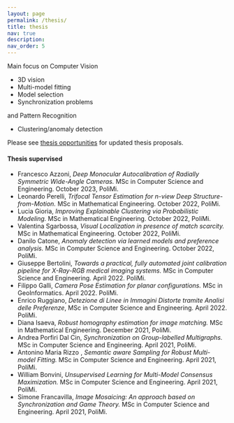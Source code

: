 ```yaml
---
layout: page
permalink: /thesis/
title: thesis
nav: true
description: 
nav_order: 5
---
```


Main focus on Computer Vision  
* 3D vision
* Multi-model fitting
* Model selection
* Synchronization problems 

and Pattern Recognition
* Clustering/anomaly detection

Please see [thesis opportunities][thesisProposal] for updated thesis proposals.

#### Thesis supervised 
* Francesco Azzoni, _Deep Monocular Autocalibration of Radially Symmetric Wide-Angle Cameras._  MSc in Computer Science and Engineering. October 2023, PoliMi.
* Leonardo Perelli, _Trifocal Tensor Estimation for n-view Deep Structure-from-Motion._ MSc  in Mathematical Engineering. October 2022, PoliMi.
* Lucia Gioria, _Improving Explainable Clustering via Probabilistic Modeling._ MSc  in Mathematical Engineering. October 2022, PoliMi.
* Valentina Sgarbossa, _Visual Localization in presence of match scarcity._ MSc  in Mathematical Engineering. October 2022, PoliMi.
* Danilo Catone, _Anomaly detection via learned models and preference analysis._  MSc in Computer Science and Engineering. October 2022, PoliMi.
* Giuseppe Bertolini, _Towards a practical, fully automated joint calibration pipeline for X-Ray-RGB medical imaging systems._ MSc in Computer Science and Engineering. April 2022. PoliMi.
* Filippo Galli, _Camera Pose Estimation for planar configurations._ MSc in GeoInformatics. April 2022. PoliMi.
* Enrico Ruggiano, _Detezione di Linee in Immagini Distorte tramite Analisi delle Preferenze_, MSc in Computer Science and Engineering. April 2022. PoliMi.
* Diana Isaeva, _Robust homography estimation for image matching._ MSc in Mathematical Engineering. December 2021, PoliMi.
* Andrea Porfiri Dal Cin, _Synchronization on Group-labelled Multigraphs._ MSc in Computer Science and Engineering. April 2021, PoliMi.
* Antonino Maria Rizzo , _Semantic aware Sampling for Robust Multi-model Fitting._ MSc in Computer Science and Engineering. April 2021, PoliMi.
* William Bonvini, _Unsupervised Learning for Multi-Model Consensus Maximization._ MSc in Computer Science and Engineering. April 2021, PoliMi.
* Simone Francavilla, _Image Mosaicing: An approach based on Synchronization and Game Theory._ MSc in Computer Science and Engineering. April 2021, PoliMi.


[thesisProposal]:https://boracchi.faculty.polimi.it/docs/Thesis_Opportunities_Boracchi.pdf

